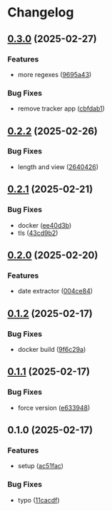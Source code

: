 # Changelog

## [0.3.0](https://github.com/LunchTimeCode/jobs/compare/v0.2.2...v0.3.0) (2025-02-27)


### Features

* more regexes ([9695a43](https://github.com/LunchTimeCode/jobs/commit/9695a4336b6d91f5d228873725b3b32d5d7bfa02))


### Bug Fixes

* remove tracker app ([cbfdab1](https://github.com/LunchTimeCode/jobs/commit/cbfdab1d02c1963e4c6d171ff7cb616cdcd66f27))

## [0.2.2](https://github.com/LunchTimeCode/jobs/compare/v0.2.1...v0.2.2) (2025-02-26)


### Bug Fixes

* length and view ([2640426](https://github.com/LunchTimeCode/jobs/commit/2640426a04248d742765cdde55858788c8a0b14d))

## [0.2.1](https://github.com/LunchTimeCode/jobs/compare/v0.2.0...v0.2.1) (2025-02-21)


### Bug Fixes

* docker ([ee40d3b](https://github.com/LunchTimeCode/jobs/commit/ee40d3b27910989f98fb3a62b4d6136672bec2cf))
* tls ([43cd9b2](https://github.com/LunchTimeCode/jobs/commit/43cd9b2821be31e4b7472f46daa7ac69259890b6))

## [0.2.0](https://github.com/LunchTimeCode/jobs/compare/v0.1.2...v0.2.0) (2025-02-20)


### Features

* date extractor ([004ce84](https://github.com/LunchTimeCode/jobs/commit/004ce846eb51cc5584440dae6fe8026908482ce2))

## [0.1.2](https://github.com/LunchTimeCode/jobs/compare/v0.1.1...v0.1.2) (2025-02-17)


### Bug Fixes

* docker build ([9f6c29a](https://github.com/LunchTimeCode/jobs/commit/9f6c29a6700aeccfb008b709d7f271c398049568))

## [0.1.1](https://github.com/LunchTimeCode/jobs/compare/v0.1.0...v0.1.1) (2025-02-17)


### Bug Fixes

* force version ([e633948](https://github.com/LunchTimeCode/jobs/commit/e6339484835a314ebeb52f790aa32e5eb1590e4f))

## 0.1.0 (2025-02-17)


### Features

* setup ([ac51fac](https://github.com/LunchTimeCode/jobs/commit/ac51fac6674990c6e5861badb6ede368201ae17a))


### Bug Fixes

* typo ([11cacdf](https://github.com/LunchTimeCode/jobs/commit/11cacdfe5571c550a670159b749ff810f57e3ccf))

